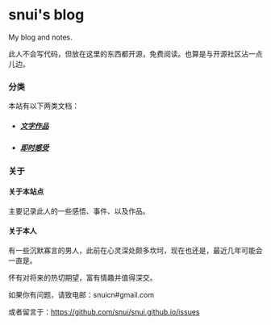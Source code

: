 # snui's blog

My blog and notes.

此人不会写代码，但放在这里的东西都开源，免费阅读。也算是与开源社区沾一点儿边。

### 分类

本站有以下两类文档：

- ##### [文字作品](/wzzp/)

- ##### [即时感受](/jsgs/)

### 关于

#### 关于本站点

主要记录此人的一些感悟、事件、以及作品。

#### 关于本人

有一些沉默寡言的男人，此前在心灵深处颇多坎坷，现在也还是，最近几年可能会一直是。

怀有对将来的热切期望，富有情趣并值得深交。

如果你有问题，请致电邮：snuicn#gmail.com

或者留言于：https://github.com/snui/snui.github.io/issues
